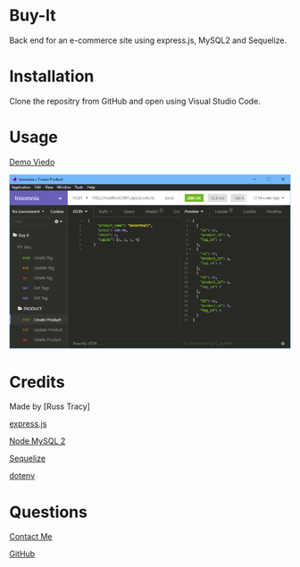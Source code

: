 # Buy-It
Back end for an e-commerce site using express.js, MySQL2 and Sequelize.

# Installation

Clone the repositry from GitHub and open using Visual Studio Code.

# Usage 
[Demo Viedo](https://drive.google.com/file/d/1kR5lw5sJlITELfoM9XzxWWNWmD4t85m_/view?usp=sharing)

![alt text](./assets/images/ScreenShot.jpg)

# Credits

Made by [Russ Tracy]

[express.js](https://www.npmjs.com/package/express)

[Node MySQL 2](https://www.npmjs.com/package/mysql2)

[Sequelize](https://www.npmjs.com/package/sequelize)

[dotenv](https://www.npmjs.com/package/dotenv)

# Questions

[Contact Me](russ_tracy@comcast.net)

[GitHub](https://github.com/russtracy)
